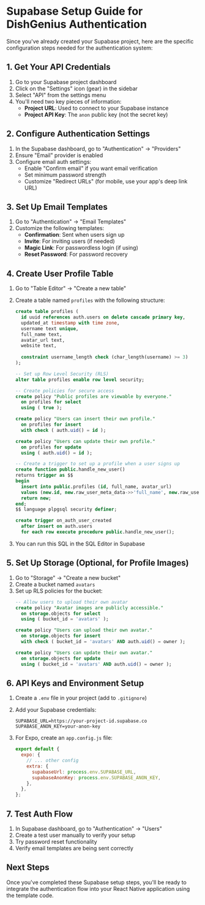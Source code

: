 # Supabase Setup Guide for DishGenius Authentication

Since you've already created your Supabase project, here are the specific configuration steps needed for the authentication system:

## 1. Get Your API Credentials

1. Go to your Supabase project dashboard
2. Click on the "Settings" icon (gear) in the sidebar
3. Select "API" from the settings menu
4. You'll need two key pieces of information:
   - **Project URL**: Used to connect to your Supabase instance
   - **Project API Key**: The `anon` public key (not the secret key)

## 2. Configure Authentication Settings

1. In the Supabase dashboard, go to "Authentication" → "Providers"
2. Ensure "Email" provider is enabled
3. Configure email auth settings:
   - Enable "Confirm email" if you want email verification
   - Set minimum password strength
   - Customize "Redirect URLs" (for mobile, use your app's deep link URL)

## 3. Set Up Email Templates

1. Go to "Authentication" → "Email Templates"
2. Customize the following templates:
   - **Confirmation**: Sent when users sign up
   - **Invite**: For inviting users (if needed)
   - **Magic Link**: For passwordless login (if using)
   - **Reset Password**: For password recovery

## 4. Create User Profile Table

1. Go to "Table Editor" → "Create a new table"
2. Create a table named `profiles` with the following structure:
   ```sql
   create table profiles (
     id uuid references auth.users on delete cascade primary key,
     updated_at timestamp with time zone,
     username text unique,
     full_name text,
     avatar_url text,
     website text,
     
     constraint username_length check (char_length(username) >= 3)
   );
   
   -- Set up Row Level Security (RLS)
   alter table profiles enable row level security;
   
   -- Create policies for secure access
   create policy "Public profiles are viewable by everyone."
     on profiles for select
     using ( true );
   
   create policy "Users can insert their own profile."
     on profiles for insert
     with check ( auth.uid() = id );
   
   create policy "Users can update their own profile."
     on profiles for update
     using ( auth.uid() = id );
   
   -- Create a trigger to set up a profile when a user signs up
   create function public.handle_new_user()
   returns trigger as $$
   begin
     insert into public.profiles (id, full_name, avatar_url)
     values (new.id, new.raw_user_meta_data->>'full_name', new.raw_user_meta_data->>'avatar_url');
     return new;
   end;
   $$ language plpgsql security definer;
   
   create trigger on_auth_user_created
     after insert on auth.users
     for each row execute procedure public.handle_new_user();
   ```

3. You can run this SQL in the SQL Editor in Supabase

## 5. Set Up Storage (Optional, for Profile Images)

1. Go to "Storage" → "Create a new bucket"
2. Create a bucket named `avatars`
3. Set up RLS policies for the bucket:
   ```sql
   -- Allow users to upload their own avatar
   create policy "Avatar images are publicly accessible."
     on storage.objects for select
     using ( bucket_id = 'avatars' );
   
   create policy "Users can upload their own avatar."
     on storage.objects for insert
     with check ( bucket_id = 'avatars' AND auth.uid() = owner );
   
   create policy "Users can update their own avatar."
     on storage.objects for update
     using ( bucket_id = 'avatars' AND auth.uid() = owner );
   ```

## 6. API Keys and Environment Setup

1. Create a `.env` file in your project (add to `.gitignore`)
2. Add your Supabase credentials:
   ```
   SUPABASE_URL=https://your-project-id.supabase.co
   SUPABASE_ANON_KEY=your-anon-key
   ```

3. For Expo, create an `app.config.js` file:
   ```javascript
   export default {
     expo: {
       // ... other config
       extra: {
         supabaseUrl: process.env.SUPABASE_URL,
         supabaseAnonKey: process.env.SUPABASE_ANON_KEY,
       },
     },
   };
   ```

## 7. Test Auth Flow

1. In Supabase dashboard, go to "Authentication" → "Users"
2. Create a test user manually to verify your setup
3. Try password reset functionality
4. Verify email templates are being sent correctly

## Next Steps

Once you've completed these Supabase setup steps, you'll be ready to integrate the authentication flow into your React Native application using the template code.